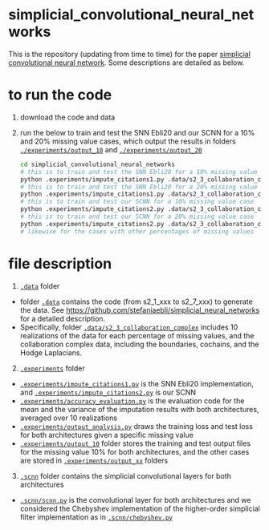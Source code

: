 # simplicial_convolutional_neural_networks
[simplicial convolutional neural network]:https://arxiv.org/abs/2110.02585

This is the repository (updating from time to time) for the paper [simplicial convolutional neural network]. Some descriptions are detailed as below.  

# to run the code

 1. download the code and data
 2. run the below to train and test the SNN Ebli20 and our SCNN for a 10% and 20% missing value cases, which output the results in folders [`./experiments/output_10`](./experiments/output_10) and [`./experiments/output_20`](./experiments/output_20)
    
    ```sh
    cd simplicial_convolutional_neural_networks
    # this is to train and test the SNN Ebli20 for a 10% missing value case
    python .experiments/impute_citations1.py .data/s2_3_collaboration_complex ./experiments/output_10 150250 10 
    # this is to train and test the SNN Ebli20 for a 20% missing value case
    python .experiments/impute_citations1.py .data/s2_3_collaboration_complex ./experiments/output_20 150250 20
    # this is to train and test our SCNN for a 10% missing value case
    python .experiments/impute_citations2.py .data/s2_3_collaboration_complex ./experiments/output_10 150250 10 
    # this is to train and test our SCNN for a 20% missing value case
    python .experiments/impute_citations2.py .data/s2_3_collaboration_complex ./experiments/output_20 150250 20 
    # likewise for the cases with other percentages of missing values 
    ```

# file description 
1. [`.data`](.data) folder
- folder [`.data`](.data) contains the code (from s2_1_xxx to s2_7_xxx) to generate the data. See https://github.com/stefaniaebli/simplicial_neural_networks for a detailed description.
- Specifically, folder [`.data/s2_3_collaboration_complex`](.data/s2_3_collaboration_complex) includes 10 realizations of the data for each percentage of missing values, and the collaboration complex data, including the boundaries, cochains, and the Hodge Laplacians. 

2. [`.experiments`](.experiments) folder
- [`.experiments/impute_citations1.py`](.experiments/impute_citations1.py) is the SNN Ebli20 implementation, and [`.experiments/impute_citations2.py`](.experiments/impute_citations2.py) is our SCNN
- [`.experiments/accuracy_evaluation.py`](.experiments/accuracy_evaluation.py) is the evaluation code for the mean and the variance of the imputation results with both architectures, averaged over 10 realizations
- [`.experiments/output_analysis.py`](.experiments/output_analysis.py) draws the training loss and test loss for both architectures given a specific missing value 
- [`.experiments/output_10`](.experiments/output_10) folder stores the training and test output files for the missing value 10% for both architectures, and the other cases are stored in [`.experiments/output_xx`](.experiments/output_xx) folders

3. [`.scnn`](scnn) folder contains the simplicial convolutional layers for both architectures
- [`.scnn/scnn.py`](.scnn/scnn.py) is the convolutional layer for both architectures and we considered the Chebyshev implementation of the higher-order simplicial filter implementation as in [`.scnn/chebyshev.py`](.scnn/chebyshev.py)  

